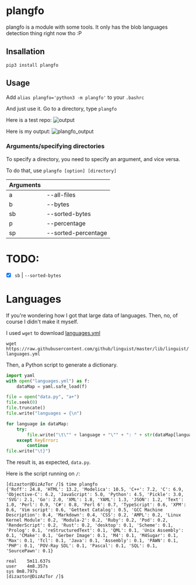 # plangfo

 plangfo is a module with some tools. It only has the blob languages detection thing right now tho :P

## Insallation
`pip3 install plangfo`    

## Usage
Add `alias plangfo='python3 -m plangfo'` to your `.bashrc`

And just use it. Go to a directory, type `plangfo`

Here is a test repo:
![output](https://i.imgur.com/1lPnLTw.png)

Here is my output:
![plangfo_output](https://i.imgur.com/qXsL90M.png)

### Arguments/specifying directories
To specify a directory, you need to specify an argument, and vice versa.

To do that, use `plangfo [option] [directory]`

| Arguments |                     |
| --------- | ------------------- |
| a         | --all-files         |
| b         | --bytes             |
| sb        | --sorted-bytes      |
| p         | --percentage        |
| sp        | --sorted-percentage |


# TODO:

- [x] `sb` | `--sorted-bytes`

# Languages

If you're wondering how I got that large data of languages. Then, no, of course I didn't make it myself.

I used `wget` to download [languages.yml](https://github.com/github/linguist/blob/master/lib/linguist/languages.yml)

`wget https://raw.githubusercontent.com/github/linguist/master/lib/linguist/languages.yml`

Then, a Python script to generate a dictionary.

```python
import yaml
with open("languages.yml") as f:
    dataMap = yaml.safe_load(f)

file = open("data.py", "a+")
file.seek(0)
file.truncate()
file.write("languages = {\n")

for language in dataMap:
    try:
        file.write("\t\"" + language + "\"" + ": " + str(dataMap[language]["extensions"]) + ",\n")
    except KeyError:
        continue
file.write("\t}")
```

The result is, as expected, `data.py`.

Here is the script running on `/`:
```
[dizaztor@DizAzTor /]$ time plangfo 
{'Roff': 24.8, 'HTML': 13.2, 'Modelica': 10.5, 'C++': 7.2, 'C': 6.9, 'Objective-C': 6.2, 'JavaScript': 5.0, 'Python': 4.5, 'Pickle': 3.0, 'SVG': 2.1, 'Go': 2.0, 'XML': 1.8, 'YAML': 1.3, 'JSON': 1.2, 'Text': 1.0, 'Perl': 0.9, 'C#': 0.8, 'Perl 6': 0.7, 'TypeScript': 0.6, 'XPM': 0.6, 'Vim script': 0.6, 'Gettext Catalog': 0.5, 'GCC Machine Description': 0.4, 'Markdown': 0.4, 'CSS': 0.2, 'AMPL': 0.2, 'Linux Kernel Module': 0.2, 'Modula-2': 0.2, 'Ruby': 0.2, 'Pod': 0.2, 'RenderScript': 0.2, 'Rust': 0.2, 'desktop': 0.1, 'Scheme': 0.1, 'Prolog': 0.1, 'reStructuredText': 0.1, 'QML': 0.1, 'Unix Assembly': 0.1, 'CMake': 0.1, 'Gerber Image': 0.1, 'M4': 0.1, 'M4Sugar': 0.1, 'Max': 0.1, 'Tcl': 0.1, 'Java': 0.1, 'Assembly': 0.1, 'PAWN': 0.1, 'PHP': 0.1, 'POV-Ray SDL': 0.1, 'Pascal': 0.1, 'SQL': 0.1, 'SourcePawn': 0.1}

real    5m11.637s
user    4m8.357s
sys 0m8.797s
[dizaztor@DizAzTor /]$ 
```